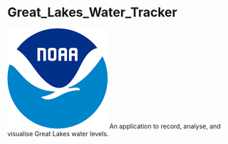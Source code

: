 # Great_Lakes_Water_Tracker
![NOAA Logo](./Assets/NOAALogo.png)
An application to record, analyse, and visualise Great Lakes water levels. 

